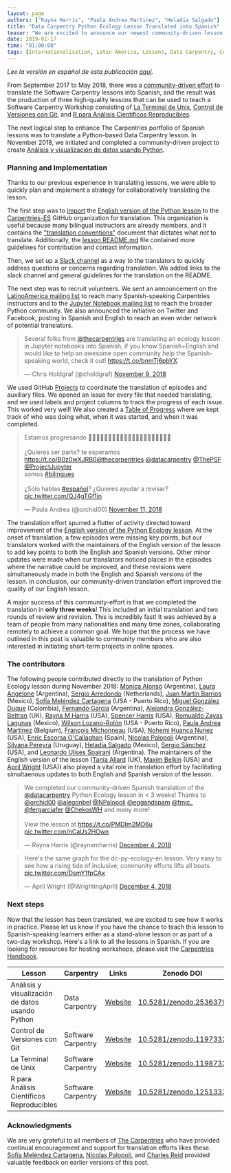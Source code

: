 ```yaml
---
layout: page
authors: ["Rayna Harris", "Paula Andrea Martinez", "Heladia Salgado"]
title: "Data Carpentry Python Ecology Lesson Translated into Spanish"
teaser: "We are excited to announce our newest community-driven lesson translation: Análisis y visualización de datos usando Python"
date: 2019-01-17
time: "01:00:00"
tags: [Internationalisation, Latin America, Lessons, Data Carpentry, Community]
---
```


*Lee la versión en español de esta publicación [aquí](https://carpentries.org/blog/2019/01/python-ecologia-es/).*

From September 2017 to May 2018, there was a [community-driven effort](https://software-carpentry.org/blog/2018/03/forlatinamerica.html) to translate the Software Carpentry lessons into Spanish, and the result was the production of three high-quality lessons that can be used to teach a Software Carpentry Workshop consisting of [La Terminal de Unix](https://swcarpentry.github.io/shell-novice-es/), [Control de Versiones con Git](https://swcarpentry.github.io/git-novice-es/), and [R para Análisis Científicos Reproducibles](https://swcarpentry.github.io/r-novice-gapminder-es/).

The next logical step to enhance The Carpentries portfolio of Spanish lessons was to translate a Python-based Data Carpentry lesson. In November 2018, we initiated and completed a community-driven project to create [Análisis y visualización de datos usando Python](https://datacarpentry.org/python-ecology-lesson-es/).

### Planning and Implementation

Thanks to our previous experience in translating lessons, we were able to quickly plan and implement a strategy for collaboratively translating the lesson.

The first step was to [import](https://help.github.com/articles/importing-a-repository-with-github-importer/) the [English version of the Python lesson](https://github.com/datacarpentry/python-ecology-lesson) to the [Carpentries-ES](https://github.com/carpentries-es) GitHub organization for translation. This organization is useful because many bilingual instructors are already members, and it contains the  ["translation conventions"](https://github.com/Carpentries-ES/board/blob/master/Convenciones_Traduccion.md) document that dictates what _not_ to translate. Additionally, the [lesson README.md](https://github.com/datacarpentry/python-ecology-lesson-es/blob/gh-pages/README.md) file contained more guidelines for contribution and contact information.  

Then, we set up a [Slack channel](https://swcarpentry.slack.com/messages/CDZLNHSMQ) as a way to the translators to quickly address questions or concerns regarding translation. We added links to the slack channel and general guidelines for the translation on the README.

The next step was to recruit volunteers. We sent an announcement on the  [LatinoAmerica mailing list](https://carpentries.topicbox.com/groups/local-latinoamerica) to reach many Spanish-speaking Carpentries instructors and to the [Jupyter Notebook mailing list](https://jupyter.org/community) to reach the broader Python community. We also announced the initiative on Twitter and Facebook, posting in Spanish and English to reach an even wider network of potential translators.

<blockquote class="twitter-tweet" data-lang="en"><p lang="en" dir="ltr">Several folks from <a href="https://twitter.com/thecarpentries?ref_src=twsrc%5Etfw">@thecarpentries</a> are translating an ecology lesson in Jupyter notebooks into Spanish, if you know Spanish+English and would like to help an awesome open community help the Spanish-speaking world, check it out! <a href="https://t.co/bnmTj6pbYX">https://t.co/bnmTj6pbYX</a></p><p>&mdash; Chris Holdgraf (@choldgraf) <a href="https://twitter.com/choldgraf/status/1061003643460014081?ref_src=twsrc%5Etfw">November 9, 2018</a></p></blockquote>
<script async src="https://platform.twitter.com/widgets.js" charset="utf-8"></script>

We used GitHub [Projects](https://github.com/datacarpentry/python-ecology-lesson-es/projects/1) to coordinate the translation of episodes and auxiliary files. We opened an issue for every file that needed translating, and we used labels and project columns to track the progress of each issue. This worked very well! We also created a [Table of Progress](https://github.com/datacarpentry/python-ecology-lesson-es/blob/gh-pages/fechas-progreso.md) where we kept track of who was doing what, when it was started, and when it was completed.

<blockquote class="twitter-tweet" data-lang="en"><p lang="es" dir="ltr">Estamos progresando 👋🏽👋🏿🦋👩🏿‍💻👩🏼‍💻👩🏽‍💻👩🏾‍💻😍😇😊😜<br><br>¿Quieres ser parte? te esperamos <a href="https://t.co/B0z0wXJRB0">https://t.co/B0z0wXJRB0</a><a href="https://twitter.com/thecarpentries?ref_src=twsrc%5Etfw">@thecarpentries</a> <a href="https://twitter.com/datacarpentry?ref_src=twsrc%5Etfw">@datacarpentry</a> <a href="https://twitter.com/ThePSF?ref_src=twsrc%5Etfw">@ThePSF</a> <a href="https://twitter.com/ProjectJupyter?ref_src=twsrc%5Etfw">@ProjectJupyter</a> <br>somos <a href="https://twitter.com/hashtag/bilingues?src=hash&amp;ref_src=twsrc%5Etfw">#bilingues</a><br><br>¿Sólo hablas <a href="https://twitter.com/hashtag/espa%C3%B1ol?src=hash&amp;ref_src=twsrc%5Etfw">#español</a>? ¿Quieres ayudar a revisar? <a href="https://t.co/QJ4gTGf1in">pic.twitter.com/QJ4gTGf1in</a></p><p>&mdash; Paula Andrea (@orchid00) <a href="https://twitter.com/orchid00/status/1061729697023868929?ref_src=twsrc%5Etfw">November 11, 2018</a></p></blockquote>
<script async src="https://platform.twitter.com/widgets.js" charset="utf-8"></script>

The translation effort spurred a flutter of activity directed toward improvement of the [English version of the Python Ecology lesson](https://github.com/datacarpentry/python-ecology-lesson). At the onset of translation, a few episodes were missing key points, but our translators worked with the maintainers of the English version of the lesson to add key points to both the English and Spanish versions. Other minor updates were made when our translators noticed places in the episodes where the narrative could be improved, and these revisions were simultaneously made in both the English and Spanish versions of the lesson. In conclusion, our community-driven translation effort improved the quality of our English lesson.

A major success of this community-effort is that we completed the translation in **only three weeks**! This included an initial translation and two rounds of review and revision. This is incredibly fast! It was achieved by a team of people from many nationalities and many time zones, collaborating remotely to achieve a common goal. We hope that the process we have outlined in this post is valuable to community members who are also interested in initiating short-term projects in online spaces.  

### The contributors

The following people contributed directly to the translation of Python Ecology lesson during November 2018: [Monica Alonso](https://github.com/monialo2000) (Argentina), [Laura Angelone](https://github.com/LauCIFASIS) (Argentina), [Sergio Arredondo](https://github.com/arredondo23) (Netherlands), [Juan Martín Barrios](https://github.com/jmbarrios) (Mexico), [Sofía Meléndez Cartagena](https://github.com/ComplejoC) (USA - Puerto Rico), [Miguel González Duque](https://github.com/miguelgondu) (Colombia), [Fernando Garcia](https://github.com/fergarciafer) (Argentina), [Alejandra González-Beltran](https://github.com/agbeltran) (UK), [Rayna M Harris](https://github.com/raynamharris) (USA), [Spencer Harris](https://github.com/spencerbh) (USA), [Romualdo Zayas Lagunas](https://github.com/rzayas) (Mexico), [Wilson Lozano-Rolón](https://github.com/welozano) (USA - Puerto Rico), [Paula Andrea Martínez](https://github.com/orchid00) (Belgium),  [François Michonneau](https://github.com/fmichonneau) (USA), [Nohemi Huanca Nunez](https://github.com/nohemihuanca) (USA), [Enric Escorsa O'Callaghan](https://github.com/enricescorsa) (Spain), [Nicolas Palopoli](https://github.com/NPalopoli) (Argentina), [Silvana Pereyra](https://github.com/spereyra) (Uruguay), [Heladia Salgado](https://github.com/Helysalgado) (Mexico), [Sergio Sánchez](https://github.com/chekos) (USA), and [Leonardo Ulises Spairani](https://github.com/LUS24) (Argentina). The maintainers of the English version of the lesson ([Tania Allard](https://github.com/trallard) (UK), [Maxim Belkin](https://github.com/maxim-belkin) (USA) and [April Wright](https://github.com/wrightaprilm) (USA)) also played a vital role in translation effort by facilitating simultaenous updates to both English and Spanish version of the lesson.

<blockquote class="twitter-tweet" data-lang="en"><p lang="en" dir="ltr">We completed our community-driven Spanish translation of the <a href="https://twitter.com/datacarpentry?ref_src=twsrc%5Etfw">@datacarpentry</a> Python Ecology lesson in &lt; 3 weeks!  Thanks to <a href="https://twitter.com/orchid00?ref_src=twsrc%5Etfw">@orchid00</a>  <a href="https://twitter.com/alegonbel?ref_src=twsrc%5Etfw">@alegonbel</a> <a href="https://twitter.com/NPalopoli?ref_src=twsrc%5Etfw">@NPalopoli</a> <a href="https://twitter.com/eggandspam?ref_src=twsrc%5Etfw">@eggandspam</a> <a href="https://twitter.com/fmic_?ref_src=twsrc%5Etfw">@fmic_</a>  <a href="https://twitter.com/fergarciafer?ref_src=twsrc%5Etfw">@fergarciafer</a> <a href="https://twitter.com/ChekosWH?ref_src=twsrc%5Etfw">@ChekosWH</a> and many more! <br><br>View the lesson at <a href="https://t.co/PMDIm2MD6u">https://t.co/PMDIm2MD6u</a> <a href="https://t.co/nCaUs2HOwn">pic.twitter.com/nCaUs2HOwn</a></p><p>&mdash; Rayna Harris (@raynamharris) <a href="https://twitter.com/raynamharris/status/1070001633445130240?ref_src=twsrc%5Etfw">December 4, 2018</a></p></blockquote>
<script async src="https://platform.twitter.com/widgets.js" charset="utf-8"></script>

<blockquote class="twitter-tweet" data-conversation="none" data-lang="en"><p lang="en" dir="ltr">Here&#39;s the same graph for the dc-py-ecology-en lesson. Very easy to see how a rising tide of inclusive, community efforts lifts all boats. <a href="https://t.co/DsmY1fpCAx">pic.twitter.com/DsmY1fpCAx</a></p><p>&mdash; April Wright (@WrightingApril) <a href="https://twitter.com/WrightingApril/status/1070006471222538240?ref_src=twsrc%5Etfw">December 4, 2018</a></p></blockquote>
<script async src="https://platform.twitter.com/widgets.js" charset="utf-8"></script>


### Next steps

Now that the lesson has been translated, we are excited to see how it works in practice. Please let us know if you have the chance to teach this lesson to Spanish-speaking learners either as a stand-alone lesson or as part of a two-day workshop. Here's a link to all the lessons in Spanish. If you are looking for resources for hosting workshops, please visit the [Carpentries Handbook](https://docs.carpentries.org/topic_folders/hosts_instructors/index.html).


| Lesson | Carpentry | Links | Zenodo DOI
| -------- | -------- | -------- | -------- |
| Análisis y visualización de datos usando Python | Data Carpentry | [Website](https://datacarpentry.org/python-ecology-lesson-es/) | [10.5281/zenodo.2536379](https://zenodo.org/record/2536379)
| Control de Versiones con Git | Software Carpentry | [Website](https://swcarpentry.github.io/git-novice-es/) | [10.5281/zenodo.1197332](https://doi.org/10.5281/zenodo.1197332)
| La Terminal de Unix | Software Carpentry  | [Website](https://swcarpentry.github.io/shell-novice-es/)  | [10.5281/zenodo.1198732](https://doi.org/10.5281/zenodo.1198732)
| R para Análisis Científicos Reproducibles | Software Carpentry | [Website](https://swcarpentry.github.io/r-novice-gapminder-es/) | [10.5281/zenodo.1251333](https://zenodo.org/record/1251333)

### Acknowledgments

We are very grateful to all members of [The Carpentries](https://carpentries.org/) who have provided continual encouragement and support for translation efforts likes these. [Sofía Meléndez Cartagena](https://github.com/ComplejoC), [Nicolas Palopoli](https://github.com/NPalopoli), and [Charles Reid](https://github.com/charlesreid1) provided valuable feedback on earlier versions of this post.
